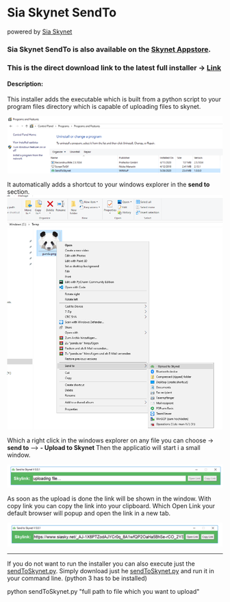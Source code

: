 # Sia Skynet SendTo 
powered by [Sia Skynet](https://www.siasky.net)

### **Sia Skynet SendTo** is also available on the [Skynet Appstore](https://skynethub.io/_B3VrECGOHPEAFknVQwj_vWsyaX_8iIRuB_TL09cuj9uZQ/index.html#/apps/utilities).

### This is the direct download link to the latest full installer -> [Link](https://siasky.net/AACYJQ9FG0HgsyEtGOWAYS6TpzCpLNK7DTKmRgaOySaCVQ)

#### Description:
This installer adds the executable which is built from a python script to your program files directory which is capable of uploading files to skynet.

![Image of Installed Software](https://github.com/cycleworm/SiaSkynet-SendTo/blob/master/docu/installed_programs.png)

It automatically adds a shortcut to your windows explorer in the **send to** section.
![Image of Shortcut Entry](https://github.com/cycleworm/SiaSkynet-SendTo/blob/master/docu/sendTo_shortcut.png)

Which a right click in the windows explorer on any file you can choose -> **send to** --> **- Upload to Skynet** 
Then the applicatio will start i a small window. 

![Image of Shortcut Entry](https://github.com/cycleworm/SiaSkynet-SendTo/blob/master/docu/app_start.png)

As soon as the upload is done the link will be shown in the window. With copy link you can copy the link into your clipboard.
Which Open Link your default browser will popup and open the link in a new tab.

![Image of Shortcut Entry](https://github.com/cycleworm/SiaSkynet-SendTo/blob/master/docu/app_finished.png)

------------------------------------------

If you do not want to run the installer you can also execute just the [sendToSkynet.py](https://github.com/cycleworm/SiaSkynet-SendTo/blob/master/sendToSkynet.py). Simply download just he [sendToSkynet.py](https://github.com/cycleworm/SiaSkynet-SendTo/blob/master/sendToSkynet.py) and run it in your command line. (python 3 has to be installed)

python sendToSkynet.py "full path to file which you want to upload"
